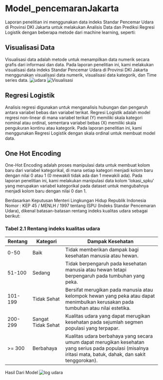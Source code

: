 # Model_pencemaranJakarta

Laporan penelitian ini menggunakan data indeks Standar Pencemar Udara di Provinsi DKI Jakarta untuk melakukan Analisis Data dan Prediksi Regresi Logistik dengan beberapa metode dari machine learning, seperti:

## Visualisasi Data

Visualisasi data adalah metode untuk menampilkan data numerik secara grafis dari informasi dan data. Pada laporan penelitian ini, kami melakukan visualisasi data indeks Standar Pencemar Udara di Provinsi DKI Jakarta menggunakan visualisasi data numerik, visualisasi data kategorik, dan Time series data.
![udara](https://github.com/boycakra/Model_pencamaranJakarta/assets/48791469/5ce1dd77-9e4f-4c11-95b4-71e9aaa64bac)
![Visualisasi](https://github.com/boycakra/Model_pencamaranJakarta/assets/48791469/4711bc44-e79e-4cd1-a716-027ea46a81f9)

## Regresi Logistik

Analisis regresi digunakan untuk menganalisis hubungan dan pengaruh antara variabel bebas dan variabel terikat. Regresi Logistik adalah model regresi non-linear di mana variabel terikat (Y) memiliki skala kategori nominal atau ordinal, sementara variabel bebas (X) memiliki skala pengukuran kontinu atau kategorik. Pada laporan penelitian ini, kami menggunakan Regresi Logistik dengan skala ordinal untuk membuat model data.

## One Hot Encoding

One-Hot Encoding adalah proses manipulasi data untuk membuat kolom baru dari variabel kategorikal, di mana setiap kategori menjadi kolom baru dengan nilai 0 atau 1 (0 mewakili tidak ada dan 1 mewakili ada). Pada laporan penelitian ini, kami melakukan manipulasi data kolom 'lokasi_spku' yang merupakan variabel kategorikal pada dataset untuk mengubahnya menjadi kolom baru dengan nilai 0 dan 1.

Berdasarkan Keputusan Menteri Lingkungan Hidup Republik Indonesia Nomor : KEP 45 / MENLH / 1997 tentang ISPU (Indeks Standar Pencemaran Udara), dikenal batasan-batasan rentang indeks kualitas udara sebagai berikut:

### Tabel 2.1 Rentang indeks kualitas udara

| Rentang | Kategori        | Dampak Kesehatan                                             |
| ------- | --------------- | ------------------------------------------------------------ |
| 0-50    | Baik            | Tidak memberikan dampak bagi kesehatan manusia atau hewan.   |
| 51-100  | Sedang          | Tidak berpengaruh pada kesehatan manusia atau hewan tetapi berpengaruh pada tumbuhan yang peka. |
| 101-199 | Tidak Sehat     | Bersifat merugikan pada manusia atau kelompok hewan yang peka atau dapat menimbulkan kerusakan pada tumbuhan atau nilai estetika. |
| 200-299 | Sangat Tidak Sehat | Kualitas udara yang dapat merugikan kesehatan pada sejumlah segmen populasi yang terpapar. |
| >= 300  | Berbahaya        | Kualitas udara berbahaya yang secara umum dapat merugikan kesehatan yang serius pada populasi (misalnya iritasi mata, batuk, dahak, dan sakit tenggorokan). |
Hasil Dari Model 
![log udara](https://github.com/boycakra/Model_pencamaranJakarta/assets/48791469/633eeb06-9b36-47e9-b054-57decf8e22d1)
